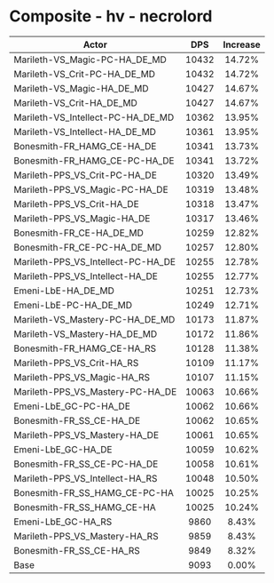 # Composite - hv - necrolord
| Actor | DPS | Increase |
|---|:---:|:---:|
|Marileth-VS_Magic-PC-HA_DE_MD|10432|14.72%|
|Marileth-VS_Crit-PC-HA_DE_MD|10432|14.72%|
|Marileth-VS_Magic-HA_DE_MD|10427|14.67%|
|Marileth-VS_Crit-HA_DE_MD|10427|14.67%|
|Marileth-VS_Intellect-PC-HA_DE_MD|10362|13.95%|
|Marileth-VS_Intellect-HA_DE_MD|10361|13.95%|
|Bonesmith-FR_HAMG_CE-HA_DE|10341|13.73%|
|Bonesmith-FR_HAMG_CE-PC-HA_DE|10341|13.72%|
|Marileth-PPS_VS_Crit-PC-HA_DE|10320|13.49%|
|Marileth-PPS_VS_Magic-PC-HA_DE|10319|13.48%|
|Marileth-PPS_VS_Crit-HA_DE|10318|13.47%|
|Marileth-PPS_VS_Magic-HA_DE|10317|13.46%|
|Bonesmith-FR_CE-HA_DE_MD|10259|12.82%|
|Bonesmith-FR_CE-PC-HA_DE_MD|10257|12.80%|
|Marileth-PPS_VS_Intellect-PC-HA_DE|10255|12.78%|
|Marileth-PPS_VS_Intellect-HA_DE|10255|12.77%|
|Emeni-LbE-HA_DE_MD|10251|12.73%|
|Emeni-LbE-PC-HA_DE_MD|10249|12.71%|
|Marileth-VS_Mastery-PC-HA_DE_MD|10173|11.87%|
|Marileth-VS_Mastery-HA_DE_MD|10172|11.86%|
|Bonesmith-FR_HAMG_CE-HA_RS|10128|11.38%|
|Marileth-PPS_VS_Crit-HA_RS|10109|11.17%|
|Marileth-PPS_VS_Magic-HA_RS|10107|11.15%|
|Marileth-PPS_VS_Mastery-PC-HA_DE|10063|10.66%|
|Emeni-LbE_GC-PC-HA_DE|10062|10.66%|
|Bonesmith-FR_SS_CE-HA_DE|10062|10.65%|
|Marileth-PPS_VS_Mastery-HA_DE|10061|10.65%|
|Emeni-LbE_GC-HA_DE|10059|10.62%|
|Bonesmith-FR_SS_CE-PC-HA_DE|10058|10.61%|
|Marileth-PPS_VS_Intellect-HA_RS|10048|10.50%|
|Bonesmith-FR_SS_HAMG_CE-PC-HA|10025|10.25%|
|Bonesmith-FR_SS_HAMG_CE-HA|10025|10.24%|
|Emeni-LbE_GC-HA_RS|9860|8.43%|
|Marileth-PPS_VS_Mastery-HA_RS|9859|8.43%|
|Bonesmith-FR_SS_CE-HA_RS|9849|8.32%|
|Base|9093|0.00%|
